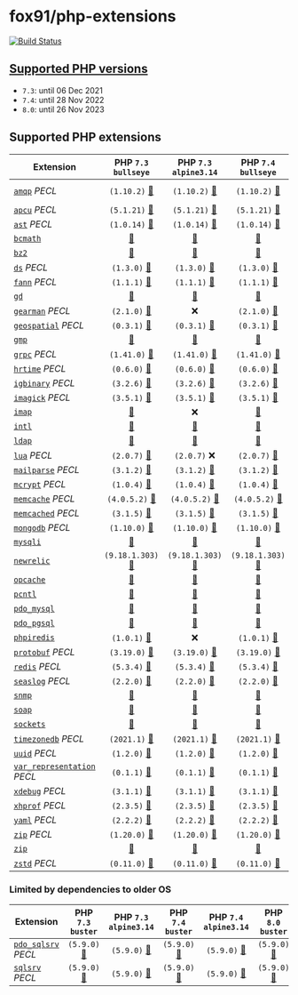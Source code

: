 # fox91/php-extensions

[![Build Status](https://github.com/fox91/docker-php-extensions/actions/workflows/ci.yaml/badge.svg)](https://github.com/fox91/docker-php-extensions/actions/workflows/ci.yaml)

## [Supported PHP versions](https://www.php.net/supported-versions.php)

- `7.3`: until 06 Dec 2021
- `7.4`: until 28 Nov 2022
- `8.0`: until 26 Nov 2023

## Supported PHP extensions

Extension | PHP `7.3` `bullseye` | PHP `7.3` `alpine3.14` | PHP `7.4` `bullseye` | PHP `7.4` `alpine3.14` | PHP `8.0` `bullseye` | PHP `8.0` `alpine3.14`
----------|:--------------------:|:----------------------:|:--------------------:|:----------------------:|:--------------------:|:---------------------:
[`amqp`](https://pecl.php.net/package/amqp) _PECL_ | `(1.10.2)` [:whale:](https://github.com/fox91/docker-php-extensions/blob/master/7.3/bullseye/pecl_pecl_amqp/Dockerfile) | `(1.10.2)` [:whale:](https://github.com/fox91/docker-php-extensions/blob/master/7.3/alpine3.14/pecl_pecl_amqp/Dockerfile) | `(1.10.2)` [:whale:](https://github.com/fox91/docker-php-extensions/blob/master/7.4/bullseye/pecl_pecl_amqp/Dockerfile) | `(1.10.2)` [:whale:](https://github.com/fox91/docker-php-extensions/blob/master/7.4/alpine3.14/pecl_pecl_amqp/Dockerfile) | `(1.11.0beta)` [:whale:](https://github.com/fox91/docker-php-extensions/blob/master/8.0/bullseye/pecl_pecl_amqp/Dockerfile) | `(1.11.0beta)` [:whale:](https://github.com/fox91/docker-php-extensions/blob/master/8.0/alpine3.14/pecl_pecl_amqp/Dockerfile)
[`apcu`](https://pecl.php.net/package/apcu) _PECL_ | `(5.1.21)` [:whale:](https://github.com/fox91/docker-php-extensions/blob/master/7.3/bullseye/pecl_apcu/Dockerfile) | `(5.1.21)` [:whale:](https://github.com/fox91/docker-php-extensions/blob/master/7.3/alpine3.14/pecl_apcu/Dockerfile) | `(5.1.21)` [:whale:](https://github.com/fox91/docker-php-extensions/blob/master/7.4/bullseye/pecl_apcu/Dockerfile) | `(5.1.21)` [:whale:](https://github.com/fox91/docker-php-extensions/blob/master/7.4/alpine3.14/pecl_apcu/Dockerfile) | `(5.1.21)` [:whale:](https://github.com/fox91/docker-php-extensions/blob/master/8.0/bullseye/pecl_apcu/Dockerfile) | `(5.1.21)` [:whale:](https://github.com/fox91/docker-php-extensions/blob/master/8.0/alpine3.14/pecl_apcu/Dockerfile)
[`ast`](https://pecl.php.net/package/ast) _PECL_ | `(1.0.14)` [:whale:](https://github.com/fox91/docker-php-extensions/blob/master/7.3/bullseye/pecl_ast/Dockerfile) | `(1.0.14)` [:whale:](https://github.com/fox91/docker-php-extensions/blob/master/7.3/alpine3.14/pecl_ast/Dockerfile) | `(1.0.14)` [:whale:](https://github.com/fox91/docker-php-extensions/blob/master/7.4/bullseye/pecl_ast/Dockerfile) | `(1.0.14)` [:whale:](https://github.com/fox91/docker-php-extensions/blob/master/7.4/alpine3.14/pecl_ast/Dockerfile) | `(1.0.14)` [:whale:](https://github.com/fox91/docker-php-extensions/blob/master/8.0/bullseye/pecl_ast/Dockerfile) | `(1.0.14)` [:whale:](https://github.com/fox91/docker-php-extensions/blob/master/8.0/alpine3.14/pecl_ast/Dockerfile)
[`bcmath`](https://php.net/bcmath) | [:whale:](https://github.com/fox91/docker-php-extensions/blob/master/7.3/bullseye/bcmath/Dockerfile) | [:whale:](https://github.com/fox91/docker-php-extensions/blob/master/7.3/alpine3.14/bcmath/Dockerfile) | [:whale:](https://github.com/fox91/docker-php-extensions/blob/master/7.4/bullseye/bcmath/Dockerfile) | [:whale:](https://github.com/fox91/docker-php-extensions/blob/master/7.4/alpine3.14/bcmath/Dockerfile) | [:whale:](https://github.com/fox91/docker-php-extensions/blob/master/8.0/bullseye/bcmath/Dockerfile) | [:whale:](https://github.com/fox91/docker-php-extensions/blob/master/8.0/alpine3.14/bcmath/Dockerfile)
[`bz2`](https://php.net/bz2) | [:whale:](https://github.com/fox91/docker-php-extensions/blob/master/7.3/bullseye/bz2/Dockerfile) | [:whale:](https://github.com/fox91/docker-php-extensions/blob/master/7.3/alpine3.14/bz2/Dockerfile) | [:whale:](https://github.com/fox91/docker-php-extensions/blob/master/7.4/bullseye/bz2/Dockerfile) | [:whale:](https://github.com/fox91/docker-php-extensions/blob/master/7.4/alpine3.14/bz2/Dockerfile) | [:whale:](https://github.com/fox91/docker-php-extensions/blob/master/8.0/bullseye/bz2/Dockerfile) | [:whale:](https://github.com/fox91/docker-php-extensions/blob/master/8.0/alpine3.14/bz2/Dockerfile)
[`ds`](https://pecl.php.net/package/ds) _PECL_ | `(1.3.0)` [:whale:](https://github.com/fox91/docker-php-extensions/blob/master/7.3/bullseye/pecl_pecl_ds/Dockerfile) | `(1.3.0)` [:whale:](https://github.com/fox91/docker-php-extensions/blob/master/7.3/alpine3.14/pecl_pecl_ds/Dockerfile) | `(1.3.0)` [:whale:](https://github.com/fox91/docker-php-extensions/blob/master/7.4/bullseye/pecl_pecl_ds/Dockerfile) | `(1.3.0)` [:whale:](https://github.com/fox91/docker-php-extensions/blob/master/7.4/alpine3.14/pecl_pecl_ds/Dockerfile) | `(1.3.0)` [:whale:](https://github.com/fox91/docker-php-extensions/blob/master/8.0/bullseye/pecl_pecl_ds/Dockerfile) | `(1.3.0)` [:whale:](https://github.com/fox91/docker-php-extensions/blob/master/8.0/alpine3.14/pecl_pecl_ds/Dockerfile)
[`fann`](https://pecl.php.net/package/fann) _PECL_ | `(1.1.1)` [:whale:](https://github.com/fox91/docker-php-extensions/blob/master/7.3/bullseye/pecl_pecl_fann/Dockerfile) | `(1.1.1)` [:whale:](https://github.com/fox91/docker-php-extensions/blob/master/7.3/alpine3.14/pecl_pecl_fann/Dockerfile) | `(1.1.1)` [:whale:](https://github.com/fox91/docker-php-extensions/blob/master/7.4/bullseye/pecl_pecl_fann/Dockerfile) | `(1.1.1)` [:whale:](https://github.com/fox91/docker-php-extensions/blob/master/7.4/alpine3.14/pecl_pecl_fann/Dockerfile) | `(1.2.0RC1)` [:whale:](https://github.com/fox91/docker-php-extensions/blob/master/8.0/bullseye/pecl_pecl_fann/Dockerfile) | `(1.2.0RC1)` [:whale:](https://github.com/fox91/docker-php-extensions/blob/master/8.0/alpine3.14/pecl_pecl_fann/Dockerfile)
[`gd`](https://php.net/gd) | [:whale:](https://github.com/fox91/docker-php-extensions/blob/master/7.3/bullseye/gd/Dockerfile) | [:whale:](https://github.com/fox91/docker-php-extensions/blob/master/7.3/alpine3.14/gd/Dockerfile) | [:whale:](https://github.com/fox91/docker-php-extensions/blob/master/7.4/bullseye/gd/Dockerfile) | [:whale:](https://github.com/fox91/docker-php-extensions/blob/master/7.4/alpine3.14/gd/Dockerfile) | [:whale:](https://github.com/fox91/docker-php-extensions/blob/master/8.0/bullseye/gd/Dockerfile) | [:whale:](https://github.com/fox91/docker-php-extensions/blob/master/8.0/alpine3.14/gd/Dockerfile)
[`gearman`](https://pecl.php.net/package/gearman) _PECL_ | `(2.1.0)` [:whale:](https://github.com/fox91/docker-php-extensions/blob/master/7.3/bullseye/pecl_pecl_gearman/Dockerfile) | :x: | `(2.1.0)` [:whale:](https://github.com/fox91/docker-php-extensions/blob/master/7.4/bullseye/pecl_pecl_gearman/Dockerfile) | :x: | `(2.1.0)` [:whale:](https://github.com/fox91/docker-php-extensions/blob/master/8.0/bullseye/pecl_pecl_gearman/Dockerfile) | :x:
[`geospatial`](https://pecl.php.net/package/geospatial) _PECL_ | `(0.3.1)` [:whale:](https://github.com/fox91/docker-php-extensions/blob/master/7.3/bullseye/pecl_pecl_geospatial/Dockerfile) | `(0.3.1)` [:whale:](https://github.com/fox91/docker-php-extensions/blob/master/7.3/alpine3.14/pecl_pecl_geospatial/Dockerfile) | `(0.3.1)` [:whale:](https://github.com/fox91/docker-php-extensions/blob/master/7.4/bullseye/pecl_pecl_geospatial/Dockerfile) | `(0.3.1)` [:whale:](https://github.com/fox91/docker-php-extensions/blob/master/7.4/alpine3.14/pecl_pecl_geospatial/Dockerfile) | `(0.3.1)` [:whale:](https://github.com/fox91/docker-php-extensions/blob/master/8.0/bullseye/pecl_pecl_geospatial/Dockerfile) | `(0.3.1)` [:whale:](https://github.com/fox91/docker-php-extensions/blob/master/8.0/alpine3.14/pecl_pecl_geospatial/Dockerfile)
[`gmp`](https://php.net/gmp) | [:whale:](https://github.com/fox91/docker-php-extensions/blob/master/7.3/bullseye/gmp/Dockerfile) | [:whale:](https://github.com/fox91/docker-php-extensions/blob/master/7.3/alpine3.14/gmp/Dockerfile) | [:whale:](https://github.com/fox91/docker-php-extensions/blob/master/7.4/bullseye/gmp/Dockerfile) | [:whale:](https://github.com/fox91/docker-php-extensions/blob/master/7.4/alpine3.14/gmp/Dockerfile) | [:whale:](https://github.com/fox91/docker-php-extensions/blob/master/8.0/bullseye/gmp/Dockerfile) | [:whale:](https://github.com/fox91/docker-php-extensions/blob/master/8.0/alpine3.14/gmp/Dockerfile)
[`grpc`](https://pecl.php.net/package/grpc) _PECL_ | `(1.41.0)` [:whale:](https://github.com/fox91/docker-php-extensions/blob/master/7.3/bullseye/pecl_grpc/Dockerfile) | `(1.41.0)` [:whale:](https://github.com/fox91/docker-php-extensions/blob/master/7.3/alpine3.14/pecl_grpc/Dockerfile) | `(1.41.0)` [:whale:](https://github.com/fox91/docker-php-extensions/blob/master/7.4/bullseye/pecl_grpc/Dockerfile) | `(1.41.0)` [:whale:](https://github.com/fox91/docker-php-extensions/blob/master/7.4/alpine3.14/pecl_grpc/Dockerfile) | `(1.41.0)` [:whale:](https://github.com/fox91/docker-php-extensions/blob/master/8.0/bullseye/pecl_grpc/Dockerfile) | `(1.41.0)` [:whale:](https://github.com/fox91/docker-php-extensions/blob/master/8.0/alpine3.14/pecl_grpc/Dockerfile)
[`hrtime`](https://pecl.php.net/package/hrtime) _PECL_ | `(0.6.0)` [:whale:](https://github.com/fox91/docker-php-extensions/blob/master/7.3/bullseye/pecl_hrtime/Dockerfile) | `(0.6.0)` [:whale:](https://github.com/fox91/docker-php-extensions/blob/master/7.3/alpine3.14/pecl_hrtime/Dockerfile) | `(0.6.0)` [:whale:](https://github.com/fox91/docker-php-extensions/blob/master/7.4/bullseye/pecl_hrtime/Dockerfile) | `(0.6.0)` [:whale:](https://github.com/fox91/docker-php-extensions/blob/master/7.4/alpine3.14/pecl_hrtime/Dockerfile) | :x: | :x:
[`igbinary`](https://pecl.php.net/package/igbinary) _PECL_ | `(3.2.6)` [:whale:](https://github.com/fox91/docker-php-extensions/blob/master/7.3/bullseye/pecl_igbinary/Dockerfile) | `(3.2.6)` [:whale:](https://github.com/fox91/docker-php-extensions/blob/master/7.3/alpine3.14/pecl_igbinary/Dockerfile) | `(3.2.6)` [:whale:](https://github.com/fox91/docker-php-extensions/blob/master/7.4/bullseye/pecl_igbinary/Dockerfile) | `(3.2.6)` [:whale:](https://github.com/fox91/docker-php-extensions/blob/master/7.4/alpine3.14/pecl_igbinary/Dockerfile) | `(3.2.6)` [:whale:](https://github.com/fox91/docker-php-extensions/blob/master/8.0/bullseye/pecl_igbinary/Dockerfile) | `(3.2.6)` [:whale:](https://github.com/fox91/docker-php-extensions/blob/master/8.0/alpine3.14/pecl_igbinary/Dockerfile)
[`imagick`](https://pecl.php.net/package/imagick) _PECL_ | `(3.5.1)` [:whale:](https://github.com/fox91/docker-php-extensions/blob/master/7.3/bullseye/pecl_imagick/Dockerfile) | `(3.5.1)` [:whale:](https://github.com/fox91/docker-php-extensions/blob/master/7.3/alpine3.14/pecl_imagick/Dockerfile) | `(3.5.1)` [:whale:](https://github.com/fox91/docker-php-extensions/blob/master/7.4/bullseye/pecl_imagick/Dockerfile) | `(3.5.1)` [:whale:](https://github.com/fox91/docker-php-extensions/blob/master/7.4/alpine3.14/pecl_imagick/Dockerfile) | `(3.5.1)` [:whale:](https://github.com/fox91/docker-php-extensions/blob/master/8.0/bullseye/pecl_imagick/Dockerfile) | `(3.5.1)` [:whale:](https://github.com/fox91/docker-php-extensions/blob/master/8.0/alpine3.14/pecl_imagick/Dockerfile)
[`imap`](https://php.net/imap) | [:whale:](https://github.com/fox91/docker-php-extensions/blob/master/7.3/bullseye/imap/Dockerfile) | :x: | [:whale:](https://github.com/fox91/docker-php-extensions/blob/master/7.4/bullseye/imap/Dockerfile) | :x: | [:whale:](https://github.com/fox91/docker-php-extensions/blob/master/8.0/bullseye/imap/Dockerfile) | :x:
[`intl`](https://php.net/intl) | [:whale:](https://github.com/fox91/docker-php-extensions/blob/master/7.3/bullseye/intl/Dockerfile) | [:whale:](https://github.com/fox91/docker-php-extensions/blob/master/7.3/alpine3.14/intl/Dockerfile) | [:whale:](https://github.com/fox91/docker-php-extensions/blob/master/7.4/bullseye/intl/Dockerfile) | [:whale:](https://github.com/fox91/docker-php-extensions/blob/master/7.4/alpine3.14/intl/Dockerfile) | [:whale:](https://github.com/fox91/docker-php-extensions/blob/master/8.0/bullseye/intl/Dockerfile) | [:whale:](https://github.com/fox91/docker-php-extensions/blob/master/8.0/alpine3.14/intl/Dockerfile)
[`ldap`](https://php.net/ldap) | [:whale:](https://github.com/fox91/docker-php-extensions/blob/master/7.3/bullseye/ldap/Dockerfile) | [:whale:](https://github.com/fox91/docker-php-extensions/blob/master/7.3/alpine3.14/ldap/Dockerfile) | [:whale:](https://github.com/fox91/docker-php-extensions/blob/master/7.4/bullseye/ldap/Dockerfile) | [:whale:](https://github.com/fox91/docker-php-extensions/blob/master/7.4/alpine3.14/ldap/Dockerfile) | [:whale:](https://github.com/fox91/docker-php-extensions/blob/master/8.0/bullseye/ldap/Dockerfile) | [:whale:](https://github.com/fox91/docker-php-extensions/blob/master/8.0/alpine3.14/ldap/Dockerfile)
[`lua`](https://pecl.php.net/package/lua) _PECL_ | `(2.0.7)` [:whale:](https://github.com/fox91/docker-php-extensions/blob/master/7.3/bullseye/pecl_pecl_lua/Dockerfile) | `(2.0.7)` :x: | `(2.0.7)` [:whale:](https://github.com/fox91/docker-php-extensions/blob/master/7.4/bullseye/pecl_pecl_lua/Dockerfile) | `(2.0.7)` :x: | :x: | :x:
[`mailparse`](https://pecl.php.net/package/mailparse) _PECL_ | `(3.1.2)` [:whale:](https://github.com/fox91/docker-php-extensions/blob/master/7.3/bullseye/pecl_pecl_mailparse/Dockerfile) | `(3.1.2)` [:whale:](https://github.com/fox91/docker-php-extensions/blob/master/7.3/alpine3.14/pecl_pecl_mailparse/Dockerfile) | `(3.1.2)` [:whale:](https://github.com/fox91/docker-php-extensions/blob/master/7.4/bullseye/pecl_pecl_mailparse/Dockerfile) | `(3.1.2)` [:whale:](https://github.com/fox91/docker-php-extensions/blob/master/7.4/alpine3.14/pecl_pecl_mailparse/Dockerfile) | `(3.1.2)` [:whale:](https://github.com/fox91/docker-php-extensions/blob/master/8.0/bullseye/pecl_pecl_mailparse/Dockerfile) | `(3.1.2)` [:whale:](https://github.com/fox91/docker-php-extensions/blob/master/8.0/alpine3.14/pecl_pecl_mailparse/Dockerfile)
[`mcrypt`](https://pecl.php.net/package/mcrypt) _PECL_ | `(1.0.4)` [:whale:](https://github.com/fox91/docker-php-extensions/blob/master/7.3/bullseye/pecl_mcrypt/Dockerfile) | `(1.0.4)` [:whale:](https://github.com/fox91/docker-php-extensions/blob/master/7.3/alpine3.14/pecl_mcrypt/Dockerfile) | `(1.0.4)` [:whale:](https://github.com/fox91/docker-php-extensions/blob/master/7.4/bullseye/pecl_mcrypt/Dockerfile) | `(1.0.4)` [:whale:](https://github.com/fox91/docker-php-extensions/blob/master/7.4/alpine3.14/pecl_mcrypt/Dockerfile) | `(1.0.4)` [:whale:](https://github.com/fox91/docker-php-extensions/blob/master/8.0/bullseye/pecl_mcrypt/Dockerfile) | `(1.0.4)` [:whale:](https://github.com/fox91/docker-php-extensions/blob/master/8.0/alpine3.14/pecl_mcrypt/Dockerfile)
[`memcache`](https://pecl.php.net/package/memcache) _PECL_ | `(4.0.5.2)` [:whale:](https://github.com/fox91/docker-php-extensions/blob/master/7.3/bullseye/pecl_memcache/Dockerfile) | `(4.0.5.2)` [:whale:](https://github.com/fox91/docker-php-extensions/blob/master/7.3/alpine3.14/pecl_memcache/Dockerfile) | `(4.0.5.2)` [:whale:](https://github.com/fox91/docker-php-extensions/blob/master/7.4/bullseye/pecl_memcache/Dockerfile) | `(4.0.5.2)` [:whale:](https://github.com/fox91/docker-php-extensions/blob/master/7.4/alpine3.14/pecl_memcache/Dockerfile) | `(8.0)` [:whale:](https://github.com/fox91/docker-php-extensions/blob/master/8.0/bullseye/pecl_memcache/Dockerfile) | `(8.0)` [:whale:](https://github.com/fox91/docker-php-extensions/blob/master/8.0/alpine3.14/pecl_memcache/Dockerfile)
[`memcached`](https://pecl.php.net/package/memcached) _PECL_ | `(3.1.5)` [:whale:](https://github.com/fox91/docker-php-extensions/blob/master/7.3/bullseye/pecl_memcached/Dockerfile) | `(3.1.5)` [:whale:](https://github.com/fox91/docker-php-extensions/blob/master/7.3/alpine3.14/pecl_memcached/Dockerfile) | `(3.1.5)` [:whale:](https://github.com/fox91/docker-php-extensions/blob/master/7.4/bullseye/pecl_memcached/Dockerfile) | `(3.1.5)` [:whale:](https://github.com/fox91/docker-php-extensions/blob/master/7.4/alpine3.14/pecl_memcached/Dockerfile) | `(3.1.5)` [:whale:](https://github.com/fox91/docker-php-extensions/blob/master/8.0/bullseye/pecl_memcached/Dockerfile) | `(3.1.5)` [:whale:](https://github.com/fox91/docker-php-extensions/blob/master/8.0/alpine3.14/pecl_memcached/Dockerfile)
[`mongodb`](https://pecl.php.net/package/mongodb) _PECL_ | `(1.10.0)` [:whale:](https://github.com/fox91/docker-php-extensions/blob/master/7.3/bullseye/pecl_mongodb/Dockerfile) | `(1.10.0)` [:whale:](https://github.com/fox91/docker-php-extensions/blob/master/7.3/alpine3.14/pecl_mongodb/Dockerfile) | `(1.10.0)` [:whale:](https://github.com/fox91/docker-php-extensions/blob/master/7.4/bullseye/pecl_mongodb/Dockerfile) | `(1.10.0)` [:whale:](https://github.com/fox91/docker-php-extensions/blob/master/7.4/alpine3.14/pecl_mongodb/Dockerfile) | `(1.10.0)` [:whale:](https://github.com/fox91/docker-php-extensions/blob/master/8.0/bullseye/pecl_mongodb/Dockerfile) | `(1.10.0)` [:whale:](https://github.com/fox91/docker-php-extensions/blob/master/8.0/alpine3.14/pecl_mongodb/Dockerfile)
[`mysqli`](https://php.net/mysqli) | [:whale:](https://github.com/fox91/docker-php-extensions/blob/master/7.3/bullseye/mysqli/Dockerfile) | [:whale:](https://github.com/fox91/docker-php-extensions/blob/master/7.3/alpine3.14/mysqli/Dockerfile) | [:whale:](https://github.com/fox91/docker-php-extensions/blob/master/7.4/bullseye/mysqli/Dockerfile) | [:whale:](https://github.com/fox91/docker-php-extensions/blob/master/7.4/alpine3.14/mysqli/Dockerfile) | [:whale:](https://github.com/fox91/docker-php-extensions/blob/master/8.0/bullseye/mysqli/Dockerfile) | [:whale:](https://github.com/fox91/docker-php-extensions/blob/master/8.0/alpine3.14/mysqli/Dockerfile)
[`newrelic`](https://docs.newrelic.com/docs/apm/agents/php-agent/) | `(9.18.1.303)` [:whale:](https://github.com/fox91/docker-php-extensions/blob/master/7.3/bullseye/newrelic/Dockerfile) | `(9.18.1.303)` [:whale:](https://github.com/fox91/docker-php-extensions/blob/master/7.3/alpine3.14/newrelic/Dockerfile) | `(9.18.1.303)` [:whale:](https://github.com/fox91/docker-php-extensions/blob/master/7.4/bullseye/newrelic/Dockerfile) | `(9.18.1.303)` [:whale:](https://github.com/fox91/docker-php-extensions/blob/master/7.4/alpine3.14/newrelic/Dockerfile) | `(9.18.1.303)` [:whale:](https://github.com/fox91/docker-php-extensions/blob/master/8.0/bullseye/newrelic/Dockerfile) | `(9.18.1.303)` [:whale:](https://github.com/fox91/docker-php-extensions/blob/master/8.0/alpine3.14/newrelic/Dockerfile)
[`opcache`](https://php.net/opcache) | [:whale:](https://github.com/fox91/docker-php-extensions/blob/master/7.3/bullseye/opcache/Dockerfile) | [:whale:](https://github.com/fox91/docker-php-extensions/blob/master/7.3/alpine3.14/opcache/Dockerfile) | [:whale:](https://github.com/fox91/docker-php-extensions/blob/master/7.4/bullseye/opcache/Dockerfile) | [:whale:](https://github.com/fox91/docker-php-extensions/blob/master/7.4/alpine3.14/opcache/Dockerfile) | [:whale:](https://github.com/fox91/docker-php-extensions/blob/master/8.0/bullseye/opcache/Dockerfile) | [:whale:](https://github.com/fox91/docker-php-extensions/blob/master/8.0/alpine3.14/opcache/Dockerfile)
[`pcntl`](https://php.net/pcntl) | [:whale:](https://github.com/fox91/docker-php-extensions/blob/master/7.3/bullseye/pcntl/Dockerfile) | [:whale:](https://github.com/fox91/docker-php-extensions/blob/master/7.3/alpine3.14/pcntl/Dockerfile) | [:whale:](https://github.com/fox91/docker-php-extensions/blob/master/7.4/bullseye/pcntl/Dockerfile) | [:whale:](https://github.com/fox91/docker-php-extensions/blob/master/7.4/alpine3.14/pcntl/Dockerfile) | [:whale:](https://github.com/fox91/docker-php-extensions/blob/master/8.0/bullseye/pcntl/Dockerfile) | [:whale:](https://github.com/fox91/docker-php-extensions/blob/master/8.0/alpine3.14/pcntl/Dockerfile)
[`pdo_mysql`](https://php.net/pdo_mysql) | [:whale:](https://github.com/fox91/docker-php-extensions/blob/master/7.3/bullseye/pdo_mysql/Dockerfile) | [:whale:](https://github.com/fox91/docker-php-extensions/blob/master/7.3/alpine3.14/pdo_mysql/Dockerfile) | [:whale:](https://github.com/fox91/docker-php-extensions/blob/master/7.4/bullseye/pdo_mysql/Dockerfile) | [:whale:](https://github.com/fox91/docker-php-extensions/blob/master/7.4/alpine3.14/pdo_mysql/Dockerfile) | [:whale:](https://github.com/fox91/docker-php-extensions/blob/master/8.0/bullseye/pdo_mysql/Dockerfile) | [:whale:](https://github.com/fox91/docker-php-extensions/blob/master/8.0/alpine3.14/pdo_mysql/Dockerfile)
[`pdo_pgsql`](https://php.net/pdo_pgsql) | [:whale:](https://github.com/fox91/docker-php-extensions/blob/master/7.3/bullseye/pdo_pgsql/Dockerfile) | [:whale:](https://github.com/fox91/docker-php-extensions/blob/master/7.3/alpine3.14/pdo_pgsql/Dockerfile) | [:whale:](https://github.com/fox91/docker-php-extensions/blob/master/7.4/bullseye/pdo_pgsql/Dockerfile) | [:whale:](https://github.com/fox91/docker-php-extensions/blob/master/7.4/alpine3.14/pdo_pgsql/Dockerfile) | [:whale:](https://github.com/fox91/docker-php-extensions/blob/master/8.0/bullseye/pdo_pgsql/Dockerfile) | [:whale:](https://github.com/fox91/docker-php-extensions/blob/master/8.0/alpine3.14/pdo_pgsql/Dockerfile)
[`phpiredis`](https://github.com/nrk/phpiredis) | `(1.0.1)` [:whale:](https://github.com/fox91/docker-php-extensions/blob/master/7.3/bullseye/phpiredis/Dockerfile) | :x: | `(1.0.1)` [:whale:](https://github.com/fox91/docker-php-extensions/blob/master/7.4/bullseye/phpiredis/Dockerfile) | :x: | `(1.0.1)` [:whale:](https://github.com/fox91/docker-php-extensions/blob/master/8.0/bullseye/phpiredis/Dockerfile) | :x:
[`protobuf`](https://pecl.php.net/package/protobuf) _PECL_ | `(3.19.0)` [:whale:](https://github.com/fox91/docker-php-extensions/blob/master/7.3/bullseye/pecl_protobuf/Dockerfile) | `(3.19.0)` [:whale:](https://github.com/fox91/docker-php-extensions/blob/master/7.3/alpine3.14/pecl_protobuf/Dockerfile) | `(3.19.0)` [:whale:](https://github.com/fox91/docker-php-extensions/blob/master/7.4/bullseye/pecl_protobuf/Dockerfile) | `(3.19.0)` [:whale:](https://github.com/fox91/docker-php-extensions/blob/master/7.4/alpine3.14/pecl_protobuf/Dockerfile) | `(3.19.0)` [:whale:](https://github.com/fox91/docker-php-extensions/blob/master/8.0/bullseye/pecl_protobuf/Dockerfile) | `(3.19.0)` [:whale:](https://github.com/fox91/docker-php-extensions/blob/master/8.0/alpine3.14/pecl_protobuf/Dockerfile)
[`redis`](https://pecl.php.net/package/redis) _PECL_ | `(5.3.4)` [:whale:](https://github.com/fox91/docker-php-extensions/blob/master/7.3/bullseye/pecl_redis/Dockerfile) | `(5.3.4)` [:whale:](https://github.com/fox91/docker-php-extensions/blob/master/7.3/alpine3.14/pecl_redis/Dockerfile) | `(5.3.4)` [:whale:](https://github.com/fox91/docker-php-extensions/blob/master/7.4/bullseye/pecl_redis/Dockerfile) | `(5.3.4)` [:whale:](https://github.com/fox91/docker-php-extensions/blob/master/7.4/alpine3.14/pecl_redis/Dockerfile) | `(5.3.4)` [:whale:](https://github.com/fox91/docker-php-extensions/blob/master/8.0/bullseye/pecl_redis/Dockerfile) | `(5.3.4)` [:whale:](https://github.com/fox91/docker-php-extensions/blob/master/8.0/alpine3.14/pecl_redis/Dockerfile)
[`seaslog`](https://pecl.php.net/package/seaslog) _PECL_ | `(2.2.0)` [:whale:](https://github.com/fox91/docker-php-extensions/blob/master/7.3/bullseye/pecl_pecl_seaslog/Dockerfile) | `(2.2.0)` [:whale:](https://github.com/fox91/docker-php-extensions/blob/master/7.3/alpine3.14/pecl_pecl_seaslog/Dockerfile) | `(2.2.0)` [:whale:](https://github.com/fox91/docker-php-extensions/blob/master/7.4/bullseye/pecl_pecl_seaslog/Dockerfile) | `(2.2.0)` [:whale:](https://github.com/fox91/docker-php-extensions/blob/master/7.4/alpine3.14/pecl_pecl_seaslog/Dockerfile) | `(2.2.0)` [:whale:](https://github.com/fox91/docker-php-extensions/blob/master/8.0/bullseye/pecl_pecl_seaslog/Dockerfile) | `(2.2.0)` [:whale:](https://github.com/fox91/docker-php-extensions/blob/master/8.0/alpine3.14/pecl_pecl_seaslog/Dockerfile)
[`snmp`](https://php.net/snmp) | [:whale:](https://github.com/fox91/docker-php-extensions/blob/master/7.3/bullseye/snmp/Dockerfile) | [:whale:](https://github.com/fox91/docker-php-extensions/blob/master/7.3/alpine3.14/snmp/Dockerfile) | [:whale:](https://github.com/fox91/docker-php-extensions/blob/master/7.4/bullseye/snmp/Dockerfile) | [:whale:](https://github.com/fox91/docker-php-extensions/blob/master/7.4/alpine3.14/snmp/Dockerfile) | [:whale:](https://github.com/fox91/docker-php-extensions/blob/master/8.0/bullseye/snmp/Dockerfile) | [:whale:](https://github.com/fox91/docker-php-extensions/blob/master/8.0/alpine3.14/snmp/Dockerfile)
[`soap`](https://php.net/soap) | [:whale:](https://github.com/fox91/docker-php-extensions/blob/master/7.3/bullseye/soap/Dockerfile) | [:whale:](https://github.com/fox91/docker-php-extensions/blob/master/7.3/alpine3.14/soap/Dockerfile) | [:whale:](https://github.com/fox91/docker-php-extensions/blob/master/7.4/bullseye/soap/Dockerfile) | [:whale:](https://github.com/fox91/docker-php-extensions/blob/master/7.4/alpine3.14/soap/Dockerfile) | [:whale:](https://github.com/fox91/docker-php-extensions/blob/master/8.0/bullseye/soap/Dockerfile) | [:whale:](https://github.com/fox91/docker-php-extensions/blob/master/8.0/alpine3.14/soap/Dockerfile)
[`sockets`](https://php.net/sockets) | [:whale:](https://github.com/fox91/docker-php-extensions/blob/master/7.3/bullseye/sockets/Dockerfile) | [:whale:](https://github.com/fox91/docker-php-extensions/blob/master/7.3/alpine3.14/sockets/Dockerfile) | [:whale:](https://github.com/fox91/docker-php-extensions/blob/master/7.4/bullseye/sockets/Dockerfile) | [:whale:](https://github.com/fox91/docker-php-extensions/blob/master/7.4/alpine3.14/sockets/Dockerfile) | [:whale:](https://github.com/fox91/docker-php-extensions/blob/master/8.0/bullseye/sockets/Dockerfile) | [:whale:](https://github.com/fox91/docker-php-extensions/blob/master/8.0/alpine3.14/sockets/Dockerfile)
[`timezonedb`](https://pecl.php.net/package/timezonedb) _PECL_ | `(2021.1)` [:whale:](https://github.com/fox91/docker-php-extensions/blob/master/7.3/bullseye/pecl_timezonedb/Dockerfile) | `(2021.1)` [:whale:](https://github.com/fox91/docker-php-extensions/blob/master/7.3/alpine3.14/pecl_timezonedb/Dockerfile) | `(2021.1)` [:whale:](https://github.com/fox91/docker-php-extensions/blob/master/7.4/bullseye/pecl_timezonedb/Dockerfile) | `(2021.1)` [:whale:](https://github.com/fox91/docker-php-extensions/blob/master/7.4/alpine3.14/pecl_timezonedb/Dockerfile) | `(2021.1)` [:whale:](https://github.com/fox91/docker-php-extensions/blob/master/8.0/bullseye/pecl_timezonedb/Dockerfile) | `(2021.1)` [:whale:](https://github.com/fox91/docker-php-extensions/blob/master/8.0/alpine3.14/pecl_timezonedb/Dockerfile)
[`uuid`](https://pecl.php.net/package/uuid) _PECL_ | `(1.2.0)` [:whale:](https://github.com/fox91/docker-php-extensions/blob/master/7.3/bullseye/pecl_pecl_uuid/Dockerfile) | `(1.2.0)` [:whale:](https://github.com/fox91/docker-php-extensions/blob/master/7.3/alpine3.14/pecl_pecl_uuid/Dockerfile) | `(1.2.0)` [:whale:](https://github.com/fox91/docker-php-extensions/blob/master/7.4/bullseye/pecl_pecl_uuid/Dockerfile) | `(1.2.0)` [:whale:](https://github.com/fox91/docker-php-extensions/blob/master/7.4/alpine3.14/pecl_pecl_uuid/Dockerfile) | `(1.2.0)` [:whale:](https://github.com/fox91/docker-php-extensions/blob/master/8.0/bullseye/pecl_pecl_uuid/Dockerfile) | `(1.2.0)` [:whale:](https://github.com/fox91/docker-php-extensions/blob/master/8.0/alpine3.14/pecl_pecl_uuid/Dockerfile)
[`var_representation`](https://pecl.php.net/package/var_representation) _PECL_ | `(0.1.1)` [:whale:](https://github.com/fox91/docker-php-extensions/blob/master/7.3/bullseye/pecl_var_representation/Dockerfile) | `(0.1.1)` [:whale:](https://github.com/fox91/docker-php-extensions/blob/master/7.3/alpine3.14/pecl_var_representation/Dockerfile) | `(0.1.1)` [:whale:](https://github.com/fox91/docker-php-extensions/blob/master/7.4/bullseye/pecl_var_representation/Dockerfile) | `(0.1.1)` [:whale:](https://github.com/fox91/docker-php-extensions/blob/master/7.4/alpine3.14/pecl_var_representation/Dockerfile) | `(0.1.1)` [:whale:](https://github.com/fox91/docker-php-extensions/blob/master/8.0/bullseye/pecl_var_representation/Dockerfile) | `(0.1.1)` [:whale:](https://github.com/fox91/docker-php-extensions/blob/master/8.0/alpine3.14/pecl_var_representation/Dockerfile)
[`xdebug`](https://pecl.php.net/package/xdebug) _PECL_ | `(3.1.1)` [:whale:](https://github.com/fox91/docker-php-extensions/blob/master/7.3/bullseye/pecl_xdebug/Dockerfile) | `(3.1.1)` [:whale:](https://github.com/fox91/docker-php-extensions/blob/master/7.3/alpine3.14/pecl_xdebug/Dockerfile) | `(3.1.1)` [:whale:](https://github.com/fox91/docker-php-extensions/blob/master/7.4/bullseye/pecl_xdebug/Dockerfile) | `(3.1.1)` [:whale:](https://github.com/fox91/docker-php-extensions/blob/master/7.4/alpine3.14/pecl_xdebug/Dockerfile) | `(3.1.1)` [:whale:](https://github.com/fox91/docker-php-extensions/blob/master/8.0/bullseye/pecl_xdebug/Dockerfile) | `(3.1.1)` [:whale:](https://github.com/fox91/docker-php-extensions/blob/master/8.0/alpine3.14/pecl_xdebug/Dockerfile)
[`xhprof`](https://pecl.php.net/package/xhprof) _PECL_ | `(2.3.5)` [:whale:](https://github.com/fox91/docker-php-extensions/blob/master/7.3/bullseye/pecl_xhprof/Dockerfile) | `(2.3.5)` [:whale:](https://github.com/fox91/docker-php-extensions/blob/master/7.3/alpine3.14/pecl_xhprof/Dockerfile) | `(2.3.5)` [:whale:](https://github.com/fox91/docker-php-extensions/blob/master/7.4/bullseye/pecl_xhprof/Dockerfile) | `(2.3.5)` [:whale:](https://github.com/fox91/docker-php-extensions/blob/master/7.4/alpine3.14/pecl_xhprof/Dockerfile) | `(2.3.5)` [:whale:](https://github.com/fox91/docker-php-extensions/blob/master/8.0/bullseye/pecl_xhprof/Dockerfile) | `(2.3.5)` [:whale:](https://github.com/fox91/docker-php-extensions/blob/master/8.0/alpine3.14/pecl_xhprof/Dockerfile)
[`yaml`](https://pecl.php.net/package/yaml) _PECL_ | `(2.2.2)` [:whale:](https://github.com/fox91/docker-php-extensions/blob/master/7.3/bullseye/pecl_yaml/Dockerfile) | `(2.2.2)` [:whale:](https://github.com/fox91/docker-php-extensions/blob/master/7.3/alpine3.14/pecl_yaml/Dockerfile) | `(2.2.2)` [:whale:](https://github.com/fox91/docker-php-extensions/blob/master/7.4/bullseye/pecl_yaml/Dockerfile) | `(2.2.2)` [:whale:](https://github.com/fox91/docker-php-extensions/blob/master/7.4/alpine3.14/pecl_yaml/Dockerfile) | `(2.2.2)` [:whale:](https://github.com/fox91/docker-php-extensions/blob/master/8.0/bullseye/pecl_yaml/Dockerfile) | `(2.2.2)` [:whale:](https://github.com/fox91/docker-php-extensions/blob/master/8.0/alpine3.14/pecl_yaml/Dockerfile)
[`zip`](https://pecl.php.net/package/zip) _PECL_ | `(1.20.0)` [:whale:](https://github.com/fox91/docker-php-extensions/blob/master/7.3/bullseye/pecl_zip/Dockerfile) | `(1.20.0)` [:whale:](https://github.com/fox91/docker-php-extensions/blob/master/7.3/alpine3.14/pecl_zip/Dockerfile) | `(1.20.0)` [:whale:](https://github.com/fox91/docker-php-extensions/blob/master/7.4/bullseye/pecl_zip/Dockerfile) | `(1.20.0)` [:whale:](https://github.com/fox91/docker-php-extensions/blob/master/7.4/alpine3.14/pecl_zip/Dockerfile) | `(1.20.0)` [:whale:](https://github.com/fox91/docker-php-extensions/blob/master/8.0/bullseye/pecl_zip/Dockerfile) | `(1.20.0)` [:whale:](https://github.com/fox91/docker-php-extensions/blob/master/8.0/alpine3.14/pecl_zip/Dockerfile)
[`zip`](https://php.net/zip) | [:whale:](https://github.com/fox91/docker-php-extensions/blob/master/7.3/bullseye/zip/Dockerfile) | [:whale:](https://github.com/fox91/docker-php-extensions/blob/master/7.3/alpine3.14/zip/Dockerfile) | [:whale:](https://github.com/fox91/docker-php-extensions/blob/master/7.4/bullseye/zip/Dockerfile) | [:whale:](https://github.com/fox91/docker-php-extensions/blob/master/7.4/alpine3.14/zip/Dockerfile) | [:whale:](https://github.com/fox91/docker-php-extensions/blob/master/8.0/bullseye/zip/Dockerfile) | [:whale:](https://github.com/fox91/docker-php-extensions/blob/master/8.0/alpine3.14/zip/Dockerfile)
[`zstd`](https://pecl.php.net/package/zstd) _PECL_ | `(0.11.0)` [:whale:](https://github.com/fox91/docker-php-extensions/blob/master/7.3/bullseye/pecl_pecl_zstd/Dockerfile) | `(0.11.0)` [:whale:](https://github.com/fox91/docker-php-extensions/blob/master/7.3/alpine3.14/pecl_pecl_zstd/Dockerfile) | `(0.11.0)` [:whale:](https://github.com/fox91/docker-php-extensions/blob/master/7.4/bullseye/pecl_pecl_zstd/Dockerfile) | `(0.11.0)` [:whale:](https://github.com/fox91/docker-php-extensions/blob/master/7.4/alpine3.14/pecl_pecl_zstd/Dockerfile) | `(0.11.0)` [:whale:](https://github.com/fox91/docker-php-extensions/blob/master/8.0/bullseye/pecl_pecl_zstd/Dockerfile) | `(0.11.0)` [:whale:](https://github.com/fox91/docker-php-extensions/blob/master/8.0/alpine3.14/pecl_pecl_zstd/Dockerfile)

### Limited by dependencies to older OS

Extension | PHP `7.3` `buster` | PHP `7.3` `alpine3.14` | PHP `7.4` `buster` | PHP `7.4` `alpine3.14` | PHP `8.0` `buster` | PHP `8.0` `alpine3.14`
----------|:------------------:|:----------------------:|:------------------:|:----------------------:|:------------------:|:---------------------:
[`pdo_sqlsrv`](https://pecl.php.net/package/pdo_sqlsrv) _PECL_ | `(5.9.0)` [:whale:](https://github.com/fox91/docker-php-extensions/blob/master/7.3/buster/pecl_pdo_sqlsrv/Dockerfile) | `(5.9.0)` [:whale:](https://github.com/fox91/docker-php-extensions/blob/master/7.3/alpine3.14/pecl_pdo_sqlsrv/Dockerfile) | `(5.9.0)` [:whale:](https://github.com/fox91/docker-php-extensions/blob/master/7.4/buster/pecl_pdo_sqlsrv/Dockerfile) | `(5.9.0)` [:whale:](https://github.com/fox91/docker-php-extensions/blob/master/7.4/alpine3.14/pecl_pdo_sqlsrv/Dockerfile) | `(5.9.0)` [:whale:](https://github.com/fox91/docker-php-extensions/blob/master/8.0/buster/pecl_pdo_sqlsrv/Dockerfile) | `(5.9.0)` [:whale:](https://github.com/fox91/docker-php-extensions/blob/master/8.0/alpine3.14/pecl_pdo_sqlsrv/Dockerfile)
[`sqlsrv`](https://pecl.php.net/package/sqlsrv) _PECL_ | `(5.9.0)` [:whale:](https://github.com/fox91/docker-php-extensions/blob/master/7.3/buster/pecl_sqlsrv/Dockerfile) | `(5.9.0)` [:whale:](https://github.com/fox91/docker-php-extensions/blob/master/7.3/alpine3.14/pecl_sqlsrv/Dockerfile) | `(5.9.0)` [:whale:](https://github.com/fox91/docker-php-extensions/blob/master/7.4/buster/pecl_sqlsrv/Dockerfile) | `(5.9.0)` [:whale:](https://github.com/fox91/docker-php-extensions/blob/master/7.4/alpine3.14/pecl_sqlsrv/Dockerfile) | `(5.9.0)` [:whale:](https://github.com/fox91/docker-php-extensions/blob/master/8.0/buster/pecl_sqlsrv/Dockerfile) | `(5.9.0)` [:whale:](https://github.com/fox91/docker-php-extensions/blob/master/8.0/alpine3.14/pecl_sqlsrv/Dockerfile)
